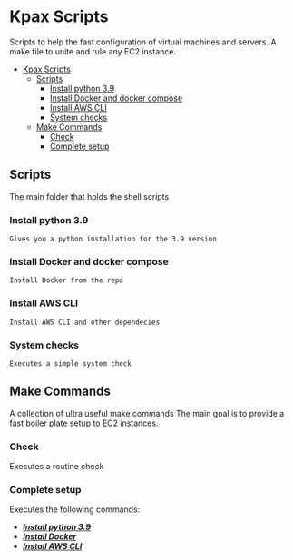 # Kpax Scripts

Scripts to help the fast configuration of virtual machines and servers.
A make file to unite and rule any EC2 instance.


- [Kpax Scripts](#kpax-scripts)
  - [Scripts](#scripts)
    - [Install python 3.9](#install-python-39)
    - [Install Docker and docker compose](#install-docker-and-docker-compose)
    - [Install AWS CLI](#install-aws-cli)
    - [System checks](#system-checks)
  - [Make Commands](#make-commands)
    - [Check](#check)
    - [Complete setup](#complete-setup)


## Scripts

The main folder that holds the shell scripts

### Install python 3.9
    Gives you a python installation for the 3.9 version 

### Install Docker and docker compose
    Install Docker from the repo

### Install AWS CLI
    Install AWS CLI and other dependecies

### System checks
    Executes a simple system check


## Make Commands

A collection of ultra useful make commands
The main goal is to provide a fast boiler plate setup to EC2 instances.

### Check 

Executes a routine check

### Complete setup

Executes the following commands:

- [***Install python 3.9***](./scripts/setup_python3_9.sh)
- [***Install Docker***](./scripts/install_docker.sh)
- [***Install AWS CLI***](./scripts/install_aws.sh)